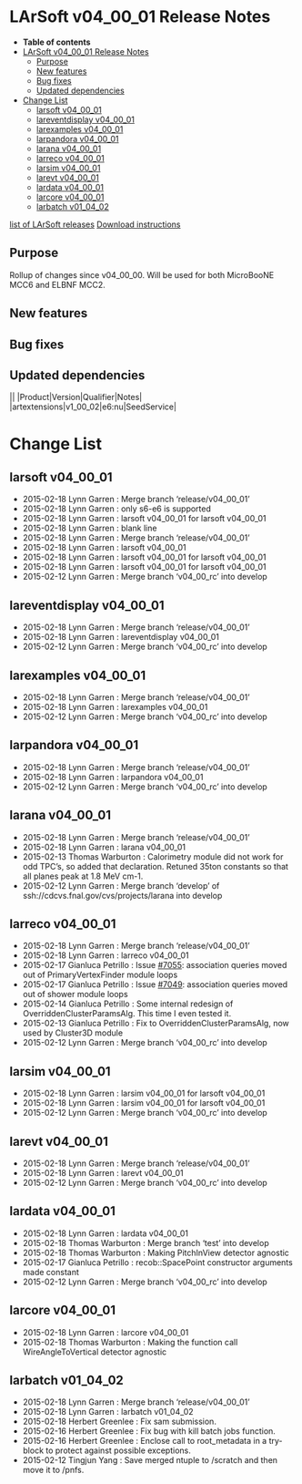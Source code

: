 LArSoft v04\_00\_01 Release Notes
======================================================================

-   **Table of contents**
-   [LArSoft v04\_00\_01 Release Notes](#LArSoft-v04_00_01-Release-Notes)
    -   [Purpose](#Purpose)
    -   [New features](#New-features)
    -   [Bug fixes](#Bug-fixes)
    -   [Updated dependencies](#Updated-dependencies)
-   [Change List](#Change-List)
    -   [larsoft v04\_00\_01](#larsoft-v04_00_01)
    -   [lareventdisplay v04\_00\_01](#lareventdisplay-v04_00_01)
    -   [larexamples v04\_00\_01](#larexamples-v04_00_01)
    -   [larpandora v04\_00\_01](#larpandora-v04_00_01)
    -   [larana v04\_00\_01](#larana-v04_00_01)
    -   [larreco v04\_00\_01](#larreco-v04_00_01)
    -   [larsim v04\_00\_01](#larsim-v04_00_01)
    -   [larevt v04\_00\_01](#larevt-v04_00_01)
    -   [lardata v04\_00\_01](#lardata-v04_00_01)
    -   [larcore v04\_00\_01](#larcore-v04_00_01)
    -   [larbatch v01\_04\_02](#larbatch-v01_04_02)

[list of LArSoft releases](LArSoft_release_list)
[Download instructions](http://scisoft.fnal.gov/scisoft/bundles/larsoft/v04_00_01/larsoft-v04_00_01.html)

Purpose
--------------------

Rollup of changes since v04\_00\_00. Will be used for both MicroBooNE MCC6 and ELBNF MCC2.

New features
------------------------------

Bug fixes
------------------------

Updated dependencies
----------------------------------------------

||
|Product|Version|Qualifier|Notes|
|artextensions|v1\_00\_02|e6:nu|SeedService|

Change List
============================

larsoft v04\_00\_01
------------------------------------------

-   2015-02-18 Lynn Garren : Merge branch ‘release/v04\_00\_01’
-   2015-02-18 Lynn Garren : only s6-e6 is supported
-   2015-02-18 Lynn Garren : larsoft v04\_00\_01 for larsoft v04\_00\_01
-   2015-02-18 Lynn Garren : blank line
-   2015-02-18 Lynn Garren : Merge branch ‘release/v04\_00\_01’
-   2015-02-18 Lynn Garren : larsoft v04\_00\_01
-   2015-02-18 Lynn Garren : larsoft v04\_00\_01 for larsoft v04\_00\_01
-   2015-02-18 Lynn Garren : larsoft v04\_00\_01 for larsoft v04\_00\_01
-   2015-02-12 Lynn Garren : Merge branch ‘v04\_00\_rc’ into develop

lareventdisplay v04\_00\_01
----------------------------------------------------------

-   2015-02-18 Lynn Garren : Merge branch ‘release/v04\_00\_01’
-   2015-02-18 Lynn Garren : lareventdisplay v04\_00\_01
-   2015-02-12 Lynn Garren : Merge branch ‘v04\_00\_rc’ into develop

larexamples v04\_00\_01
--------------------------------------------------

-   2015-02-18 Lynn Garren : Merge branch ‘release/v04\_00\_01’
-   2015-02-18 Lynn Garren : larexamples v04\_00\_01
-   2015-02-12 Lynn Garren : Merge branch ‘v04\_00\_rc’ into develop

larpandora v04\_00\_01
------------------------------------------------

-   2015-02-18 Lynn Garren : Merge branch ‘release/v04\_00\_01’
-   2015-02-18 Lynn Garren : larpandora v04\_00\_01
-   2015-02-12 Lynn Garren : Merge branch ‘v04\_00\_rc’ into develop

larana v04\_00\_01
----------------------------------------

-   2015-02-18 Lynn Garren : Merge branch ‘release/v04\_00\_01’
-   2015-02-18 Lynn Garren : larana v04\_00\_01
-   2015-02-13 Thomas Warburton : Calorimetry module did not work for odd TPC’s, so added that declaration. Retuned 35ton constants so that all planes peak at 1.8 MeV cm-1.
-   2015-02-12 Lynn Garren : Merge branch ‘develop’ of ssh://cdcvs.fnal.gov/cvs/projects/larana into develop

larreco v04\_00\_01
------------------------------------------

-   2015-02-18 Lynn Garren : Merge branch ‘release/v04\_00\_01’
-   2015-02-18 Lynn Garren : larreco v04\_00\_01
-   2015-02-17 Gianluca Petrillo : Issue [\#7055](/redmine/issues/7055 "Bug: FindManyP() usage in PrimaryVertexFinder module (Closed)"): association queries moved out of PrimaryVertexFinder module loops
-   2015-02-17 Gianluca Petrillo : Issue [\#7049](/redmine/issues/7049 "Bug: FindManyP() usage in ShowerCheater, ShowerFinder and ShowerReco modules (Closed)"): association queries moved out of shower module loops
-   2015-02-14 Gianluca Petrillo : Some internal redesign of OverriddenClusterParamsAlg. This time I even tested it.
-   2015-02-13 Gianluca Petrillo : Fix to OverriddenClusterParamsAlg, now used by Cluster3D module
-   2015-02-12 Lynn Garren : Merge branch ‘v04\_00\_rc’ into develop

larsim v04\_00\_01
----------------------------------------

-   2015-02-18 Lynn Garren : larsim v04\_00\_01 for larsoft v04\_00\_01
-   2015-02-18 Lynn Garren : larsim v04\_00\_01 for larsoft v04\_00\_01
-   2015-02-12 Lynn Garren : Merge branch ‘v04\_00\_rc’ into develop

larevt v04\_00\_01
----------------------------------------

-   2015-02-18 Lynn Garren : Merge branch ‘release/v04\_00\_01’
-   2015-02-18 Lynn Garren : larevt v04\_00\_01
-   2015-02-12 Lynn Garren : Merge branch ‘v04\_00\_rc’ into develop

lardata v04\_00\_01
------------------------------------------

-   2015-02-18 Lynn Garren : lardata v04\_00\_01
-   2015-02-18 Thomas Warburton : Merge branch ‘test’ into develop
-   2015-02-18 Thomas Warburton : Making PitchInView detector agnostic
-   2015-02-17 Gianluca Petrillo : recob::SpacePoint constructor arguments made constant
-   2015-02-12 Lynn Garren : Merge branch ‘v04\_00\_rc’ into develop

larcore v04\_00\_01
------------------------------------------

-   2015-02-18 Lynn Garren : larcore v04\_00\_01
-   2015-02-18 Thomas Warburton : Making the function call WireAngleToVertical detector agnostic

larbatch v01\_04\_02
--------------------------------------------

-   2015-02-18 Lynn Garren : Merge branch ‘release/v04\_00\_01’
-   2015-02-18 Lynn Garren : larbatch v01\_04\_02
-   2015-02-18 Herbert Greenlee : Fix sam submission.
-   2015-02-16 Herbert Greenlee : Fix bug with kill batch jobs function.
-   2015-02-16 Herbert Greenlee : Enclose call to root\_metadata in a try-block to protect against possible exceptions.
-   2015-02-12 Tingjun Yang : Save merged ntuple to /scratch and then move it to /pnfs.
